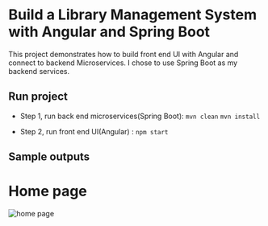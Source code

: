 # Build a Library Management System with Angular and Spring Boot

This project demonstrates how to build front end UI with Angular and connect to backend Microservices. I chose to use Spring Boot as my backend services.

## Run project

- Step 1, run back end microservices(Spring Boot): `mvn clean` `mvn install`

- Step 2, run front end UI(Angular) : `npm start`

## Sample outputs

# Home page

![home page](../web/lms-angular-outputs/output1.png)
